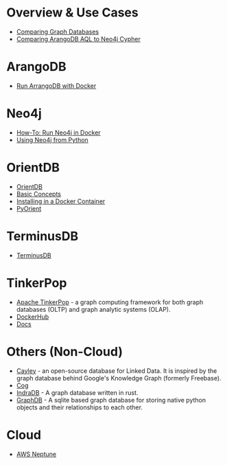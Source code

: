 # Overview & Use Cases
- [Comparing Graph Databases](https://towardsdatascience.com/comparing-graph-databases-5475bdb2e65f)
- [Comparing ArangoDB AQL to Neo4j Cypher](https://www.arangodb.com/learn/graphs/comparing-arangodb-aql-neo4j-cypher/)

# ArangoDB
- [Run ArrangoDB with Docker](https://www.arangodb.com/download-major/docker/)

# Neo4j
- [How-To: Run Neo4j in Docker](https://neo4j.com/developer/docker-run-neo4j/)
- [Using Neo4j from Python](https://neo4j.com/developer/python/)

# OrientDB
- [OrientDB](https://orientdb.org/)
- [Basic Concepts](https://orientdb.org/docs/3.0.x/datamodeling/Concepts.html)
- [Installing in a Docker Container](https://orientdb.com/docs/2.2.x/Docker-Home.html)
- [PyOrient](https://orientdb.com/docs/2.2.x/PyOrient.html)

# TerminusDB
- [TerminusDB](https://terminusdb.com/)

# TinkerPop
- [Apache TinkerPop](https://tinkerpop.apache.org/) - a graph computing framework for both graph databases (OLTP) and graph analytic systems (OLAP).
- [DockerHub](https://hub.docker.com/u/tinkerpop/)
- [Docs](https://tinkerpop.apache.org/docs/current/reference/)

# Others (Non-Cloud)
- [Cayley](https://github.com/cayleygraph) - an open-source database for Linked Data. It is inspired by the graph database behind Google's Knowledge Graph (formerly Freebase).
- [Cog](https://github.com/arun1729/cog)
- [IndraDB](https://github.com/indradb/indradb) - A graph database written in rust.
- [GraphDB](https://github.com/CodyKochmann/graphdb) - A sqlite based graph database for storing native python objects and their relationships to each other.

# Cloud
- [AWS Neptune](https://aws.amazon.com/neptune/)
